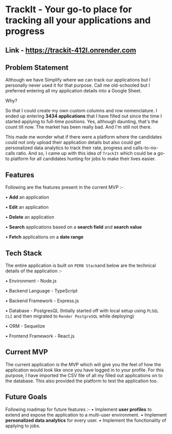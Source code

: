 # TrackIt - Your go-to place for tracking all your applications and progress

## Link - https://trackit-412l.onrender.com

## Problem Statement
Although we have Simplify where we can track our applications but I personally never used it for that purpose. Call me old-schooled but I preferred entering all my application details into a Google Sheet.

Why?

So that I could create my own custom columns and row nomenclature. I ended up entering **3434 applications** that I have filled out since the time I started applying to full-time positions. Yes, although daunting, that's the count till now. The market has been really bad. And I'm still not there.

This made me wonder what if there were a platform where the candidates could not only upload their application details but also could get personalized data analytics to track their rate, progress and calls-to-no-calls ratio. And so, I came up with this idea of ```TrackIt``` which could be a go-to platform for all candidates hunting for jobs to make their lives easier.

## Features
Following are the features present in the current MVP :-

• **Add** an application

• **Edit** an application

• **Delete** an application

• **Search** applications based on a **search field** and **search value**

• **Fetch** applications on a **date range**

## Tech Stack
The entire application is built on ```PERN Stack```and below are the technical details of the application :-

• Environment - Node.js

• Backend Language - TypeScript

• Backend Framework - Express.js

• Database - PostgresQL (Intially started off with local setup using ```PLSQL CLI``` and then migrated to ```Render PostgreSQL``` while deploying)

• ORM - Sequelize

• Frontend Framework - React.js

## Current MVP
The current application is the MVP which will give you the feel of how the application would look like once you have logged in to your profile. For this purpose, I have imported the CSV file of all my filled out applications on to the database. This also provided the platform to test the application too.

## Future Goals
Following roadmap for future features :-
• Implement **user profiles** to extend and expose the application to a multi-user environment.
• Implement **personalized data analytics** for every user.
• Implement the functionality of applying to jobs.
